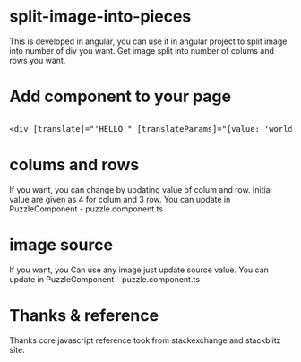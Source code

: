# split-image-into-pieces
This is developed in angular, you can use it in angular project to split image into number of div you want.
Get image split into number of colums and rows you want. 

# Add component to your page
<pre><app-puzzle></app-puzzle></pre>

<pre>&lt;<span class="pl-ent">div</span> <span class="pl-e">[translate]</span>=<span class="pl-s"><span class="pl-pds">"</span>'HELLO'<span class="pl-pds">"</span></span> <span class="pl-e">[translateParams]</span>=<span class="pl-s"><span class="pl-pds">"</span>{value: 'world'}<span class="pl-pds">"</span></span>&gt;&lt;/<span class="pl-ent">div</span>&gt;</pre>

# colums and rows
If you want, you can change by updating value of colum and row. Initial value are given as 4 for colum and 3 row. You can update in PuzzleComponent - puzzle.component.ts

# image source
If you want, you Can use any image just update source value. You can update in PuzzleComponent - puzzle.component.ts

# Thanks & reference
Thanks core javascript reference took from stackexchange and stackblitz site.
